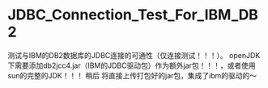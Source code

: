 # JDBC_Connection_Test_For_IBM_DB2
测试与IBM的DB2数据库的JDBC连接的可通性（仅连接测试！！！）。
openJDK下需要添加db2jcc4.jar（IBM的JDBC驱动包）作为额外jar包！！！，或者使用sun的完整的JDK！！！
稍后 将直接上传打包好的jar包，集成了ibm的驱动的～

